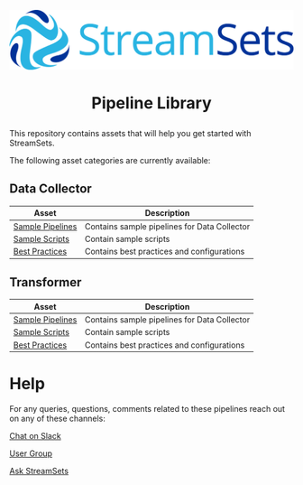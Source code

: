 ![StreamSets Logo](images/Full%20Color%20Transparent.png)

<h1><p align="center">Pipeline Library</p></h1>

This repository contains assets that will help you get started with StreamSets.  

The following asset categories are currently available:

## Data Collector

| Asset            | Description     |
| --------------- | --------------- |
| [Sample Pipelines](./datacollector/sample-pipelines) | Contains sample pipelines for Data Collector |
| [Sample Scripts](./datacollector/sample-scripts) | Contain sample scripts |
| [Best Practices](./datacollector/best-practices) | Contains best practices and configurations |

## Transformer

| Asset            | Description     |
| --------------- | --------------- |
| [Sample Pipelines](./transformer/sample-pipelines) | Contains sample pipelines for Data Collector |
| [Sample Scripts](./transformer/sample-scripts) | Contain sample scripts |
| [Best Practices](./transformer/best-practices) | Contains best practices and configurations |

# Help

For any queries, questions, comments related to these pipelines reach out on any of these channels:

[Chat on Slack](https://streamsetters-slack.herokuapp.com/)

[User Group](https://groups.google.com/a/streamsets.com/d/forum/sdc-user)

[Ask StreamSets](https://ask.streamsets.com/questions/)
